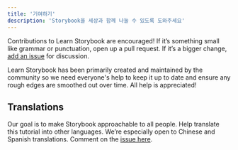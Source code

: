 ```yaml
---
title: '기여하기'
description: 'Storybook을 세상과 함께 나눌 수 있도록 도와주세요'
---
```


Contributions to Learn Storybook are encouraged! If it’s something small like grammar or punctuation, open up a pull request. If it’s a bigger change, [add an issue](https://github.com/chromaui/learnstorybook.com/issues) for discussion.

Learn Storybook has been primarily created and maintained by the community so we need everyone's help to keep it up to date and ensure any rough edges are smoothed out over time. All help is appreciated!

## Translations

Our goal is to make Storybook approachable to all people. Help translate this tutorial into other languages. We’re especially open to Chinese and Spanish translations. Comment on the [issue here](https://github.com/chromaui/learnstorybook.com/issues/3).
